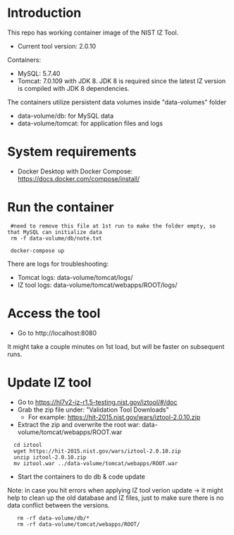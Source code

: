 # Introduction
This repo has working container image of the NIST IZ Tool.
- Current tool version: 2.0.10  

Containers:
- MySQL: 5.7.40
- Tomcat: 7.0.109 with JDK 8. JDK 8 is required since the latest IZ version is compiled with JDK 8 dependencies.

The containers utilize persistent data volumes inside "data-volumes" folder
- data-volume/db: for MySQL data
- data-volume/tomcat: for application files and logs

# System requirements
- Docker Desktop with Docker Compose: https://docs.docker.com/compose/install/

# Run the container
```
 #need to remove this file at 1st run to make the folder empty, so that MySQL can initialize data
 rm -f data-volume/db/note.txt

 docker-compose up
```
There are logs for troubleshooting:
- Tomcat logs:  data-volume/tomcat/logs/
- IZ tool logs: data-volume/tomcat/webapps/ROOT/logs/

# Access the tool
- Go to http://localhost:8080 

It might take a couple minutes on 1st load, but will be faster on subsequent runs.

# Update IZ tool
- Go to https://hl7v2-iz-r1.5-testing.nist.gov/iztool/#/doc
- Grab the zip file under: "Validation Tool Downloads"
    - For example: https://hit-2015.nist.gov/wars/iztool-2.0.10.zip
- Extract the zip and overwrite the root war: data-volume/tomcat/webapps/ROOT.war
```
  cd iztool
  wget https://hit-2015.nist.gov/wars/iztool-2.0.10.zip
  unzip iztool-2.0.10.zip
  mv iztool.war ../data-volume/tomcat/webapps/ROOT.war
```
- Start the containers to do db & code update

Note: in case you hit errors when applying IZ tool verion update -> it might help to clean up the old database and IZ files, just to make sure there is no data conflict between the versions.
```
   rm -rf data-volume/db/*
   rm -rf data-volume/tomcat/webapps/ROOT/
```